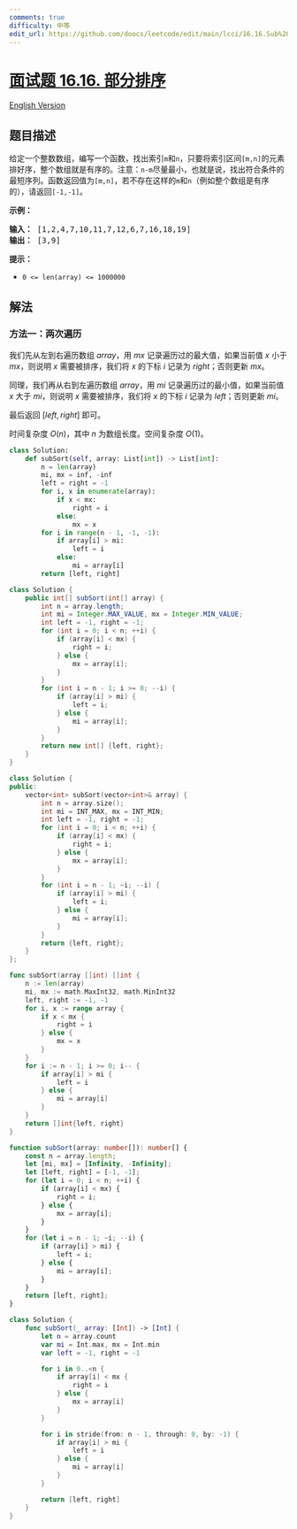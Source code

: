 ```yaml
---
comments: true
difficulty: 中等
edit_url: https://github.com/doocs/leetcode/edit/main/lcci/16.16.Sub%20Sort/README.md
---
```


<!-- problem:start -->

# [面试题 16.16. 部分排序](https://leetcode.cn/problems/sub-sort-lcci)

[English Version](/lcci/16.15.Master%20Mind/README_EN.md)

## 题目描述

<!-- description:start -->

<p>给定一个整数数组，编写一个函数，找出索引<code>m</code>和<code>n</code>，只要将索引区间<code>[m,n]</code>的元素排好序，整个数组就是有序的。注意：<code>n-m</code>尽量最小，也就是说，找出符合条件的最短序列。函数返回值为<code>[m,n]</code>，若不存在这样的<code>m</code>和<code>n</code>（例如整个数组是有序的），请返回<code>[-1,-1]</code>。</p>
<p><strong>示例：</strong></p>
<pre><strong>输入：</strong> [1,2,4,7,10,11,7,12,6,7,16,18,19]
<strong>输出：</strong> [3,9]
</pre>
<p><strong>提示：</strong></p>
<ul>
<li><code>0 <= len(array) <= 1000000</code></li>
</ul>

<!-- description:end -->

## 解法

<!-- solution:start -->

### 方法一：两次遍历

我们先从左到右遍历数组 $array$，用 $mx$ 记录遍历过的最大值，如果当前值 $x$ 小于 $mx$，则说明 $x$ 需要被排序，我们将 $x$ 的下标 $i$ 记录为 $right$；否则更新 $mx$。

同理，我们再从右到左遍历数组 $array$，用 $mi$ 记录遍历过的最小值，如果当前值 $x$ 大于 $mi$，则说明 $x$ 需要被排序，我们将 $x$ 的下标 $i$ 记录为 $left$；否则更新 $mi$。

最后返回 $[left, right]$ 即可。

时间复杂度 $O(n)$，其中 $n$ 为数组长度。空间复杂度 $O(1)$。

<!-- tabs:start -->

```python
class Solution:
    def subSort(self, array: List[int]) -> List[int]:
        n = len(array)
        mi, mx = inf, -inf
        left = right = -1
        for i, x in enumerate(array):
            if x < mx:
                right = i
            else:
                mx = x
        for i in range(n - 1, -1, -1):
            if array[i] > mi:
                left = i
            else:
                mi = array[i]
        return [left, right]
```

```java
class Solution {
    public int[] subSort(int[] array) {
        int n = array.length;
        int mi = Integer.MAX_VALUE, mx = Integer.MIN_VALUE;
        int left = -1, right = -1;
        for (int i = 0; i < n; ++i) {
            if (array[i] < mx) {
                right = i;
            } else {
                mx = array[i];
            }
        }
        for (int i = n - 1; i >= 0; --i) {
            if (array[i] > mi) {
                left = i;
            } else {
                mi = array[i];
            }
        }
        return new int[] {left, right};
    }
}
```

```cpp
class Solution {
public:
    vector<int> subSort(vector<int>& array) {
        int n = array.size();
        int mi = INT_MAX, mx = INT_MIN;
        int left = -1, right = -1;
        for (int i = 0; i < n; ++i) {
            if (array[i] < mx) {
                right = i;
            } else {
                mx = array[i];
            }
        }
        for (int i = n - 1; ~i; --i) {
            if (array[i] > mi) {
                left = i;
            } else {
                mi = array[i];
            }
        }
        return {left, right};
    }
};
```

```go
func subSort(array []int) []int {
	n := len(array)
	mi, mx := math.MaxInt32, math.MinInt32
	left, right := -1, -1
	for i, x := range array {
		if x < mx {
			right = i
		} else {
			mx = x
		}
	}
	for i := n - 1; i >= 0; i-- {
		if array[i] > mi {
			left = i
		} else {
			mi = array[i]
		}
	}
	return []int{left, right}
}
```

```ts
function subSort(array: number[]): number[] {
    const n = array.length;
    let [mi, mx] = [Infinity, -Infinity];
    let [left, right] = [-1, -1];
    for (let i = 0; i < n; ++i) {
        if (array[i] < mx) {
            right = i;
        } else {
            mx = array[i];
        }
    }
    for (let i = n - 1; ~i; --i) {
        if (array[i] > mi) {
            left = i;
        } else {
            mi = array[i];
        }
    }
    return [left, right];
}
```

```swift
class Solution {
    func subSort(_ array: [Int]) -> [Int] {
        let n = array.count
        var mi = Int.max, mx = Int.min
        var left = -1, right = -1

        for i in 0..<n {
            if array[i] < mx {
                right = i
            } else {
                mx = array[i]
            }
        }

        for i in stride(from: n - 1, through: 0, by: -1) {
            if array[i] > mi {
                left = i
            } else {
                mi = array[i]
            }
        }

        return [left, right]
    }
}
```

<!-- tabs:end -->

<!-- solution:end -->

<!-- problem:end -->
